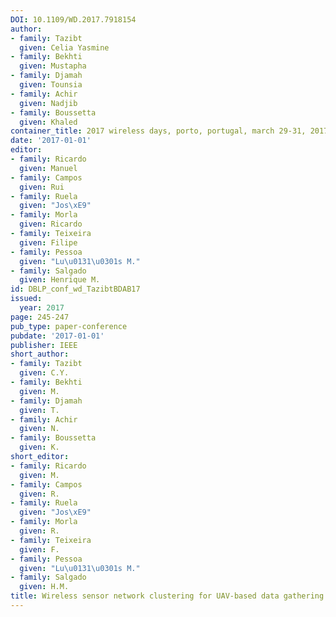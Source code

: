```yaml
---
DOI: 10.1109/WD.2017.7918154
author:
- family: Tazibt
  given: Celia Yasmine
- family: Bekhti
  given: Mustapha
- family: Djamah
  given: Tounsia
- family: Achir
  given: Nadjib
- family: Boussetta
  given: Khaled
container_title: 2017 wireless days, porto, portugal, march 29-31, 2017
date: '2017-01-01'
editor:
- family: Ricardo
  given: Manuel
- family: Campos
  given: Rui
- family: Ruela
  given: "Jos\xE9"
- family: Morla
  given: Ricardo
- family: Teixeira
  given: Filipe
- family: Pessoa
  given: "Lu\u0131\u0301s M."
- family: Salgado
  given: Henrique M.
id: DBLP_conf_wd_TazibtBDAB17
issued:
  year: 2017
page: 245-247
pub_type: paper-conference
pubdate: '2017-01-01'
publisher: IEEE
short_author:
- family: Tazibt
  given: C.Y.
- family: Bekhti
  given: M.
- family: Djamah
  given: T.
- family: Achir
  given: N.
- family: Boussetta
  given: K.
short_editor:
- family: Ricardo
  given: M.
- family: Campos
  given: R.
- family: Ruela
  given: "Jos\xE9"
- family: Morla
  given: R.
- family: Teixeira
  given: F.
- family: Pessoa
  given: "Lu\u0131\u0301s M."
- family: Salgado
  given: H.M.
title: Wireless sensor network clustering for UAV-based data gathering
---
```

